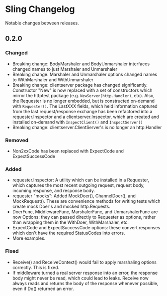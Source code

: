 # Sling Changelog

Notable changes between releases.

## 0.2.0
### Changed
- Breaking change: BodyMarshaler and BodyUnmarshaler interfaces changed names to just Marshaler
  and Unmarshaler
- Breaking change: Marshaler and Unmarshaler options changed names to WithMarshaler and WithUnmarshaler
- Breaking change: clientserver package has changed significantly.  Constructor "New" is now replaced
  with a set of constructors which mirror the httptest package (e.g. `NewServer(http.Handler)`, etc).
  Also, the Requester is no longer embedded, but is constructed on-demand with `Requester()`.
  The LastXXX fields, which held information captured from the last request/response exchange has been
  refactored into a requester.Inspector and a clientserver.Inspector, which are created and installed
  on-demand with `InspectClient()` and `InspectServer()`
- Breaking change: clientserver.ClientServer's is no longer an http.Handler
### Removed
- Non2xxCode has been replaced with ExpectCode and ExpectSuccessCode
### Added
- requester.Inspector: A utility which can be installed in a Requester, which captures the most recent
  outgoing request, request body, incoming response, and response body.
- requester "mocks": Added MockDoer(), ChannelDoer(), and MockRequest().  These are convenience methods
  for writing tests which create mock Doer's and mocked http.Requests.
- DoerFunc, MiddlewareFunc, MarshalerFunc, and UnmarshalerFunc are now Options: they can passed directly to Requester
  as options, rather than wrapping them in the WithDoer, WithMarshaler, etc.
- ExpectCode and ExpectSuccessCode options: these convert responses which don't have the required StatusCodes into
  errors.
- More examples.
### Fixed
- Receive() and ReceiveContext() would fail to apply marshaling options correctly.  This is fixed.
- If middleware turned a real server response into an error, the response body might never be read,
  which could lead to leaks.  Receive now always reads and returns the body of the response whenever possible,
  even if Do() returned an error.




